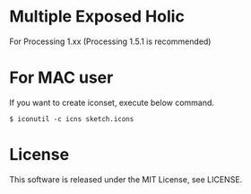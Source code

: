 

# Multiple Exposed Holic

For Processing 1.xx (Processing 1.5.1 is recommended)

# For MAC user

If you want to create iconset, execute below command.

~~~~
$ iconutil -c icns sketch.icons
~~~~


# License
This software is released under the MIT License, see LICENSE.
